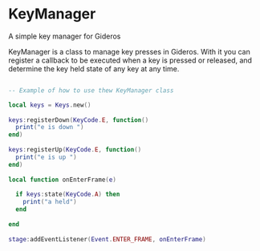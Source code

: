 # KeyManager

A simple key manager for Gideros

KeyManager is a class to manage key presses in Gideros. With it you can register a callback to be executed when a key is pressed or released, and determine the key held state of any key at any time.

```Lua

-- Example of how to use thew KeyManager class

local keys = Keys.new()
 
keys:registerDown(KeyCode.E, function()
  print("e is down ")
end)
 
keys:registerUp(KeyCode.E, function()
  print("e is up ")
end)
 
local function onEnterFrame(e)
 
  if keys:state(KeyCode.A) then
    print("a held")
  end
 
end
 
stage:addEventListener(Event.ENTER_FRAME, onEnterFrame)
```
